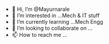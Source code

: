 - 👋 Hi, I’m @Mayurnarale
- 👀 I’m interested in ...Mech & IT stuff
- 🌱 I’m currently learning ...Mech Engg
- 💞️ I’m looking to collaborate on ...
- 📫 How to reach me ...

<!---
Mayurnarale/Mayurnarale is a ✨ special ✨ repository because its `README.md` (this file) appears on your GitHub profile.
You can click the Preview link to take a look at your changes.
--->
